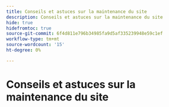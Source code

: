 ```yaml
---
title: Conseils et astuces sur la maintenance du site
description: Conseils et astuces sur la maintenance du site
hide: true
hidefromtoc: true
source-git-commit: 6f4d811e796b34985fa9d5af335239948e59c1ef
workflow-type: tm+mt
source-wordcount: '15'
ht-degree: 0%

---
```



# Conseils et astuces sur la maintenance du site
